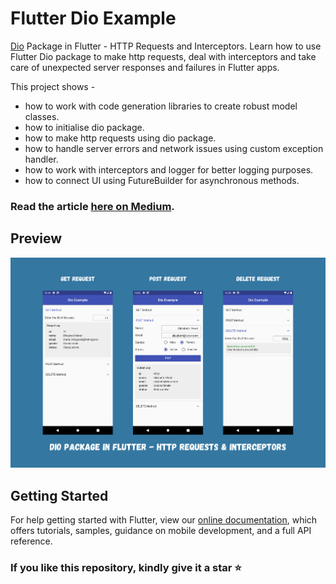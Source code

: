 # Flutter Dio Example

[Dio](https://pub.dev/packages/dio) Package in Flutter - HTTP Requests and Interceptors. Learn how to use Flutter Dio package to make http requests, deal with interceptors and take care of unexpected server responses and failures in Flutter apps.

This project shows - 
- how to work with code generation libraries to create robust model classes.
- how to initialise dio package.
- how to make http requests using dio package.
- how to handle server errors and network issues using custom exception handler.
- how to work with interceptors and logger for better logging purposes.
- how to connect UI using FutureBuilder for asynchronous methods.

### Read the article [here on Medium](https://medium.com/@thecodexhubofficial/dio-package-in-flutter-http-requests-and-interceptors-2c3d6ef3e9a3).

<!-- ### Check the sample video [here on Instagram](https://www.instagram.com/p/CXwDnyZjyGx/?utm_source=ig_web_copy_link). -->

## Preview

<img src="screenshots/thumbnail.png" />

## Getting Started

For help getting started with Flutter, view our
[online documentation](https://flutter.dev/docs), which offers tutorials,
samples, guidance on mobile development, and a full API reference.

### If you like this repository, kindly give it a star ⭐
